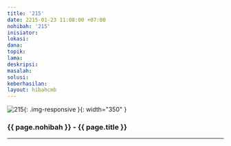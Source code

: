 ```yaml
---
title: '215'
date: 2215-01-23 11:08:00 +07:00
nohibah: '215'
inisiator:
lokasi:
dana:
topik:
lama:
deskripsi:
masalah:
solusi:
keberhasilan:
layout: hibahcmb
---
```


![215](/static/img/hibahcmb/215.png){: .img-responsive }{: width="350" }

### {{ page.nohibah }} - {{ page.title }}

---

